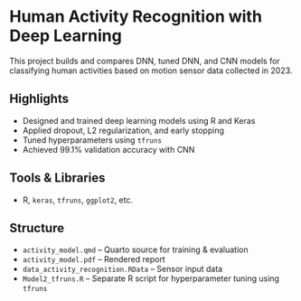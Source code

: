 # Human Activity Recognition with Deep Learning

This project builds and compares DNN, tuned DNN, and CNN models for classifying human activities based on motion sensor data collected in 2023.

## Highlights
- Designed and trained deep learning models using R and Keras
- Applied dropout, L2 regularization, and early stopping
- Tuned hyperparameters using `tfruns`
- Achieved 99.1% validation accuracy with CNN

## Tools & Libraries
- R, `keras`, `tfruns`, `ggplot2`, etc.

## Structure
- `activity_model.qmd` – Quarto source for training & evaluation
- `activity_model.pdf` – Rendered report
- `data_activity_recognition.RData` – Sensor input data
-  `Model2_tfruns.R` – Separate R script for hyperparameter tuning using `tfruns`

